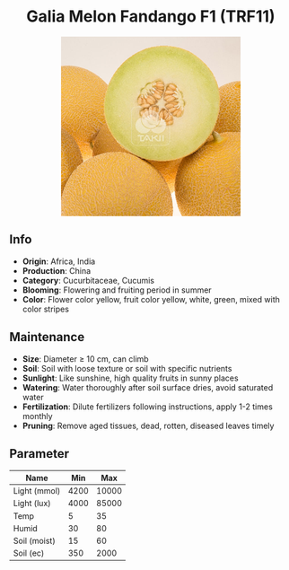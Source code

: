 <h1 align='center'>Galia Melon Fandango F1 (TRF11)</h1>
<p align="center">
    <img 
        align='center'
        width='320'
        src="../images/galia melon fandango f1 trf11.png" 
        alt='Galia Melon Fandango F1 (TRF11)' />
</p>

## Info

 - **Origin**: Africa, India
 - **Production**: China
 - **Category**: Cucurbitaceae, Cucumis
 - **Blooming**: Flowering and fruiting period in summer
 - **Color**: Flower color yellow, fruit color yellow, white, green, mixed with color stripes

## Maintenance

 - **Size**: Diameter ≥ 10 cm, can climb
 - **Soil**: Soil with loose texture or soil with specific nutrients
 - **Sunlight**: Like sunshine, high quality fruits in sunny places
 - **Watering**: Water thoroughly after soil surface dries, avoid saturated water
 - **Fertilization**: Dilute fertilizers following instructions, apply 1-2 times monthly
 - **Pruning**: Remove aged tissues, dead, rotten, diseased leaves timely

## Parameter

| Name         | Min  | Max   |
|--------------|------|-------|
| Light (mmol) | 4200 | 10000  |
| Light (lux)  | 4000 | 85000 |
| Temp         | 5    | 35    |
| Humid        | 30   | 80    |
| Soil (moist) | 15   | 60    |
| Soil (ec)    | 350  | 2000  |